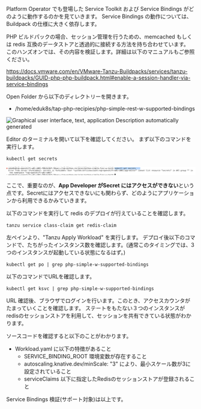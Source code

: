 Platform Operator でも登場した Service Toolkit および Service Bindings がどのように動作するのかを見ていきます。
Service Bindings の動作については、Buildpack の仕様に大きく依存します。  

PHP ビルドパックの場合、セッション管理を行うための、memcached もしくは redis 互換のデータストアと透過的に接続する方法を持ち合わせています。
このハンズオンでは、その内容を検証します。詳細は以下のマニュアルもご参照ください。

https://docs.vmware.com/en/VMware-Tanzu-Buildpacks/services/tanzu-buildpacks/GUID-php-php-buildpack.html#enable-a-session-handler-via-service-bindings

Open Folder から以下のディレクトリーを開きます。

-   /home/eduk8s/tap-php-recipies/php-simple-rest-w-supported-bindings

![Graphical user interface, text, application Description automatically
generated](../media/image49.png)

Editor のターミナルを開いて以下を確認してください。
まず以下のコマンドを実行します。

```
kubectl get secrets
```


![](../media/image53.png)

ここで、重要なのが、**App Developer がSecret
にはアクセスができない**という点です。Secretにはアクセスできないにも関わらず、どのようにアプリケーションから利用できるかみていきます。

以下のコマンドを実行して redis のデプロイが行えていることを確認します。

```
tanzu service class-claim get redis-claim
```

左ペインより、"Tanzu Apply Workload" を実行します。
デプロイ後以下のコマンドで、たちがったインスタンス数を確認します。(通常このタイミングでは、3つのインスタンスが起動している状態になるはず。)

```
kubectl get po | grep php-simple-w-supported-bindings
```

以下のコマンドでURLを確認します。

```
kubectl get ksvc | grep php-simple-w-supported-bindings
```

URL 確認後、ブラウザでログインを行います。このとき、アクセスカウンタがたまっていくことを確認します。
ステートをもたない３つのインスタンスがredisのセッションストアを利用して、セッションを共有できている状態がわかります。


ソースコードを確認すると以下のことがわかります。

-   Workload.yaml に以下の特徴があること
    -   SERVICE_BINDING_ROOT 環境変数が存在すること
    -   autoscaling.knative.dev/minScale: \"3\"
        により、最小スケール数が3に設定されていること
    -   serviceClaims 以下に指定したRedisのセッションストアが登録されること

Service Bindings 検証(サポート対象)は以上です。
